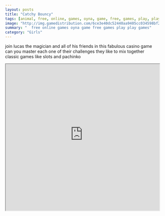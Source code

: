 ```yaml
---
layout: posts
title: "Catchy Bouncy"
tags: [animal, free, online, games, oyna, game, free, games, play, play, games]
image: "http://img.gamedistribution.com/6ce3e40dc52440aa9405cc034598bf28.jpg"
summary: "  free online games oyna game free games play play games"
category: "Girls"
---
```


join lucas the magician and all of his friends in this fabulous casino game can you master each one of their challenges they like to mix together classic games like slots and pachinko

<iframe width="100%" height="480px;" src="http://html5.gamedistribution.com/6ce3e40dc52440aa9405cc034598bf28/"></iframe>